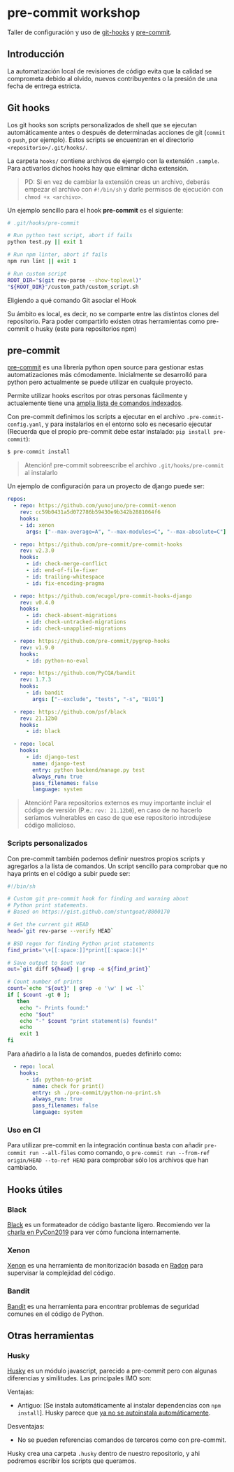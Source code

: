 # pre-commit workshop

Taller de configuración y uso de [git-hooks](https://git-scm.com/book/en/v2/Customizing-Git-Git-Hooks) y [pre-commit](https://pre-commit.com/).

## Introducción

La automatización local de revisiones de código evita que la calidad se comprometa debido al olvido, nuevos contribuyentes o la presión de una fecha de entrega estricta.

## Git hooks

Los git hooks son scripts personalizados de shell que se ejecutan automáticamente antes o después de determinadas acciones de git (`commit` o `push`, por ejemplo). Estos scripts se encuentran en el directorio `<repositorio>/.git/hooks/`.

La carpeta `hooks/` contiene archivos de ejemplo con la extensión `.sample`. Para activarlos dichos hooks hay que eliminar dicha extensión.

> PD: Si en vez de cambiar la extensión creas un archivo, deberás empezar el archivo con `#!/bin/sh` y darle permisos de ejecución con `chmod +x <archivo>`.

Un ejemplo sencillo para el hook **pre-commit** es el siguiente:

```sh
# .git/hooks/pre-commit

# Run python test script, abort if fails
python test.py || exit 1

# Run npm linter, abort if fails
npm run lint || exit 1

# Run custom script
ROOT_DIR="$(git rev-parse --show-toplevel)"
"${ROOT_DIR}"/custom_path/custom_script.sh
```

Eligiendo a qué comando Git asociar el Hook

Su ámbito es local, es decir, no se comparte entre las distintos clones del repositorio. Para poder compartirlo existen otras herramientas como pre-commit o husky (este para repositorios npm)

## pre-commit

[pre-commit](https://pre-commit.com/) es una librería python open source para gestionar estas automatizaciones más cómodamente. Inicialmente se desarrolló para python pero actualmente se puede utilizar en cualquie proyecto.

Permite utilizar hooks escritos por otras personas fácilmente y actualemente tiene una [amplia lista de comandos indexados](https://pre-commit.com/hooks.html).

Con pre-commit definimos los scripts a ejecutar en el archivo `.pre-commit-config.yaml`, y para instalarlos en el entorno solo es necesario ejecutar (Recuerda que el propio pre-commit debe estar instalado: `pip install pre-commit`):

```sh
$ pre-commit install
```

> Atención! pre-commit sobreescribe el archivo `.git/hooks/pre-commit` al instalarlo

Un ejemplo de configuración para un proyecto de django puede ser:

```yaml
repos:
  - repo: https://github.com/yunojuno/pre-commit-xenon
    rev: cc59b0431a5d072786b59430e9b342b2881064f6
    hooks:
    - id: xenon
      args: ["--max-average=A", "--max-modules=C", "--max-absolute=C"]

  - repo: https://github.com/pre-commit/pre-commit-hooks
    rev: v2.3.0
    hooks:
      - id: check-merge-conflict
      - id: end-of-file-fixer
      - id: trailing-whitespace
      - id: fix-encoding-pragma

  - repo: https://github.com/ecugol/pre-commit-hooks-django
    rev: v0.4.0
    hooks:
      - id: check-absent-migrations
      - id: check-untracked-migrations
      - id: check-unapplied-migrations

  - repo: https://github.com/pre-commit/pygrep-hooks
    rev: v1.9.0
    hooks:
      - id: python-no-eval

  - repo: https://github.com/PyCQA/bandit
    rev: 1.7.3
    hooks:
      - id: bandit
        args: ["--exclude", "tests", "-s", "B101"]

  - repo: https://github.com/psf/black
    rev: 21.12b0
    hooks:
      - id: black

  - repo: local
    hooks:
      - id: django-test
        name: django-test
        entry: python backend/manage.py test
        always_run: true
        pass_filenames: false
        language: system
```
> Atención! Para repositorios externos es muy importante incluir el código de versión (P.e.: `rev: 21.12b0`), en caso de no hacerlo seríamos vulnerables en caso de que ese repositorio introdujese código malicioso.

### Scripts personalizados

Con pre-commit también podemos definir nuestros propios scripts y agregarlos a la lista de comandos. Un script sencillo para comprobar que no haya prints en el código a subir puede ser:

```sh
#!/bin/sh

# Custom git pre-commit hook for finding and warning about
# Python print statements.
# Based on https://gist.github.com/stuntgoat/8800170

# Get the current git HEAD
head=`git rev-parse --verify HEAD`

# BSD regex for finding Python print statements
find_print='\+[[:space:]]*print[[:space:](]*'

# Save output to $out var
out=`git diff ${head} | grep -e ${find_print}`

# Count number of prints
count=`echo "${out}" | grep -e '\w' | wc -l`
if [ $count -gt 0 ];
   then
    echo "- Prints found:"
    echo "$out"
    echo "-" $count "print statement(s) founds!"
    echo
    exit 1
fi
```

Para añadirlo a la lista de comandos, puedes definirlo como:

```yaml
  - repo: local
    hooks:
      - id: python-no-print
        name: check for print()
        entry: sh ./pre-commit/python-no-print.sh
        always_run: true
        pass_filenames: false
        language: system
```

### Uso en CI

Para utilizar pre-commit en la integración continua basta con añadir `pre-commit run --all-files` como comando, o `pre-commit run --from-ref origin/HEAD --to-ref HEAD` para comprobar sólo los archivos que han cambiado.

## Hooks útiles

### Black

[Black](https://github.com/psf/black) es un formateador de código bastante ligero. Recomiendo ver la [charla en PyCon2019](https://www.youtube.com/watch?v=esZLCuWs_2Y) para ver cómo funciona internamente.

### Xenon

[Xenon](https://xenon.readthedocs.io/en/latest/) es una herramienta de monitorización basada en [Radon](https://github.com/rubik/radon/) para supervisar la complejidad del código.

### Bandit

[Bandit](https://bandit.readthedocs.io/en/latest/) es una herramienta para encontrar problemas de seguridad comunes en el código de Python.

## Otras herramientas

### Husky

[Husky](https://typicode.github.io/husky/#/) es un módulo javascript, parecido a pre-commit pero con algunas diferencias y similitudes. Las principales IMO son:

Ventajas:
- Antiguo: [Se instala automáticamente al instalar dependencias con `npm install`]. Husky parece que [ya no se autoinstala automáticamente](https://blog.typicode.com/husky-git-hooks-autoinstall/).

Desventajas:
- No se pueden referencias comandos de terceros como con pre-commit.

Husky crea una carpeta `.husky` dentro de nuestro repositorio, y ahi podremos escribir los scripts que queramos.

